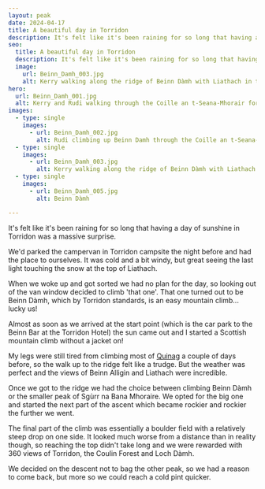 ```yaml
---
layout: peak
date: 2024-04-17
title: A beautiful day in Torridon
description: It's felt like it's been raining for so long that having a day of sunshine in Torridon was a massive surprise.
seo:
  title: A beautiful day in Torridon
  description: It's felt like it's been raining for so long that having a day of sunshine in Torridon was a massive surprise.
  image:
    url: Beinn_Damh_003.jpg
    alt: Kerry walking along the ridge of Beinn Dàmh with Liathach in the background
hero:
  url: Beinn_Damh_001.jpg
  alt: Kerry and Rudi walking through the Coille an t-Seana-Mhorair forest
images:
  - type: single
    images:
      - url: Beinn_Damh_002.jpg
        alt: Rudi climbing up Beinn Damh through the Coille an t-Seana-Mhorair forest
  - type: single
    images:
      - url: Beinn_Damh_003.jpg
        alt: Kerry walking along the ridge of Beinn Dàmh with Liathach in the background
  - type: single
    images:
      - url: Beinn_Damh_005.jpg
        alt: Beinn Dàmh

---
```


It's felt like it's been raining for so long that having a day of sunshine in Torridon was a massive surprise.

We'd parked the campervan in Torridon campsite the night before and had the place to ourselves. It was cold and a bit windy, but great seeing the last light touching the snow at the top of Liathach.

When we woke up and got sorted we had no plan for the day, so looking out of the van window decided to climb 'that one'. That one turned out to be Beinn Dàmh, which by Torridon standards, is an easy mountain climb... lucky us!

Almost as soon as we arrived at the start point (which is the car park to the Beinn Bar at the Torridon Hotel) the sun came out and I started a Scottish mountain climb without a jacket on!

My legs were still tired from climbing most of [Quinag](/peaks/2.9-peaks-of-quinag) a couple of days before, so the walk up to the ridge felt like a trudge. But the weather was perfect and the views of Beinn Alligin and Liathach were incredible.

Once we got to the ridge we had the choice between climbing Beinn Dàmh or the smaller peak of Sgùrr na Bana Mhoraire. We opted for the big one and started the next part of the ascent which became rockier and rockier the further we went.

The final part of the climb was essentially a boulder field with a relatively steep drop on one side. It looked much worse from a distance than in reality though, so reaching the top didn't take long and we were rewarded with 360 views of Torridon, the Coulin Forest and Loch Dàmh.

We decided on the descent not to bag the other peak, so we had a reason to come back, but more so we could reach a cold pint quicker.